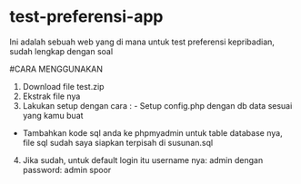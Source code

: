 # test-preferensi-app
Ini adalah sebuah web yang di mana untuk test preferensi kepribadian, sudah lengkap dengan soal

#CARA MENGGUNAKAN

1. Download file test.zip
2. Ekstrak file nya
3. Lakukan setup dengan cara : - Setup config.php dengan db data sesuai yang kamu buat
- Tambahkan kode sql anda ke phpmyadmin untuk table database nya, file sql sudah saya siapkan terpisah di susunan.sql

4. Jika sudah, untuk default login itu username nya: admin dengan password: admin spoor
